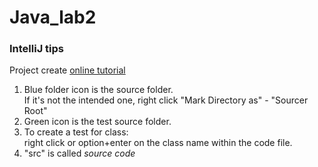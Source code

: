# Java_lab2

### IntelliJ tips <br>
Project create [online tutorial](https://www.youtube.com/watch?v=c0efB_CKOYo)
1. Blue folder icon is the source folder. <br> If it's not the intended one, right click "Mark Directory as" - "Sourcer Root"
2. Green icon is the test source folder.
3. To create a test for class: <br> right click or option+enter on the class name within the code file.
4. "src" is called _source code_
